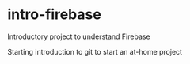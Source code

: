 # intro-firebase
Introductory project to understand Firebase

Starting introduction to git to start an at-home project
